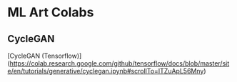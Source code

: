 # ML Art Colabs

## CycleGAN
[CycleGAN (Tensorflow)] (https://colab.research.google.com/github/tensorflow/docs/blob/master/site/en/tutorials/generative/cyclegan.ipynb#scrollTo=ITZuApL56Mny)
